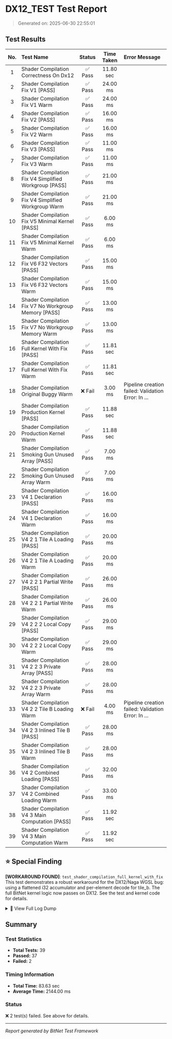 # DX12_TEST Test Report

> Generated on: 2025-06-30 22:55:01

## Test Results

| No. | Test Name | Status | Time Taken | Error Message |
|:---:|:----------|:------:|:----------:|:-------------|
|  1 | Shader Compilation Correctness On Dx12             | ✅ Pass |  11.80 sec |             |
|  2 | Shader Compilation Fix V1 [PASS]                   | ✅ Pass |   24.00 ms |             |
|  3 | Shader Compilation Fix V1 Warm                     | ✅ Pass |   24.00 ms |             |
|  4 | Shader Compilation Fix V2 [PASS]                   | ✅ Pass |   16.00 ms |             |
|  5 | Shader Compilation Fix V2 Warm                     | ✅ Pass |   16.00 ms |             |
|  6 | Shader Compilation Fix V3 [PASS]                   | ✅ Pass |   11.00 ms |             |
|  7 | Shader Compilation Fix V3 Warm                     | ✅ Pass |   11.00 ms |             |
|  8 | Shader Compilation Fix V4 Simplified Workgroup [PASS] | ✅ Pass |   21.00 ms |             |
|  9 | Shader Compilation Fix V4 Simplified Workgroup Warm | ✅ Pass |   21.00 ms |             |
| 10 | Shader Compilation Fix V5 Minimal Kernel [PASS]    | ✅ Pass |    6.00 ms |             |
| 11 | Shader Compilation Fix V5 Minimal Kernel Warm      | ✅ Pass |    6.00 ms |             |
| 12 | Shader Compilation Fix V6 F32 Vectors [PASS]       | ✅ Pass |   15.00 ms |             |
| 13 | Shader Compilation Fix V6 F32 Vectors Warm         | ✅ Pass |   15.00 ms |             |
| 14 | Shader Compilation Fix V7 No Workgroup Memory [PASS] | ✅ Pass |   13.00 ms |             |
| 15 | Shader Compilation Fix V7 No Workgroup Memory Warm | ✅ Pass |   13.00 ms |             |
| 16 | Shader Compilation Full Kernel With Fix [PASS]     | ✅ Pass |  11.81 sec |             |
| 17 | Shader Compilation Full Kernel With Fix Warm       | ✅ Pass |  11.81 sec |             |
| 18 | Shader Compilation Original Buggy Warm             | ❌ Fail |    3.00 ms | Pipeline creation failed: Validation Error: In ... |
| 19 | Shader Compilation Production Kernel [PASS]        | ✅ Pass |  11.88 sec |             |
| 20 | Shader Compilation Production Kernel Warm          | ✅ Pass |  11.88 sec |             |
| 21 | Shader Compilation Smoking Gun Unused Array [PASS] | ✅ Pass |    7.00 ms |             |
| 22 | Shader Compilation Smoking Gun Unused Array Warm   | ✅ Pass |    7.00 ms |             |
| 23 | Shader Compilation V4 1 Declaration [PASS]         | ✅ Pass |   16.00 ms |             |
| 24 | Shader Compilation V4 1 Declaration Warm           | ✅ Pass |   16.00 ms |             |
| 25 | Shader Compilation V4 2 1 Tile A Loading [PASS]    | ✅ Pass |   20.00 ms |             |
| 26 | Shader Compilation V4 2 1 Tile A Loading Warm      | ✅ Pass |   20.00 ms |             |
| 27 | Shader Compilation V4 2 2 1 Partial Write [PASS]   | ✅ Pass |   26.00 ms |             |
| 28 | Shader Compilation V4 2 2 1 Partial Write Warm     | ✅ Pass |   26.00 ms |             |
| 29 | Shader Compilation V4 2 2 2 Local Copy [PASS]      | ✅ Pass |   29.00 ms |             |
| 30 | Shader Compilation V4 2 2 2 Local Copy Warm        | ✅ Pass |   29.00 ms |             |
| 31 | Shader Compilation V4 2 2 3 Private Array [PASS]   | ✅ Pass |   28.00 ms |             |
| 32 | Shader Compilation V4 2 2 3 Private Array Warm     | ✅ Pass |   28.00 ms |             |
| 33 | Shader Compilation V4 2 2 Tile B Loading Warm      | ❌ Fail |    4.00 ms | Pipeline creation failed: Validation Error: In ... |
| 34 | Shader Compilation V4 2 3 Inlined Tile B [PASS]    | ✅ Pass |   28.00 ms |             |
| 35 | Shader Compilation V4 2 3 Inlined Tile B Warm      | ✅ Pass |   28.00 ms |             |
| 36 | Shader Compilation V4 2 Combined Loading [PASS]    | ✅ Pass |   32.00 ms |             |
| 37 | Shader Compilation V4 2 Combined Loading Warm      | ✅ Pass |   33.00 ms |             |
| 38 | Shader Compilation V4 3 Main Computation [PASS]    | ✅ Pass |  11.92 sec |             |
| 39 | Shader Compilation V4 3 Main Computation Warm      | ✅ Pass |  11.92 sec |             |

## ⭐ Special Finding

**[WORKAROUND FOUND]**: `test_shader_compilation_full_kernel_with_fix`  
This test demonstrates a robust workaround for the DX12/Naga WGSL bug: using a flattened i32 accumulator and per-element decode for tile_b. The full BitNet kernel logic now passes on DX12. See the test and kernel code for details.


<details>
<summary>📝 View Full Log Dump</summary>

```
[2025-06-30, 22:54:12.257] -> [FAIL] test_shader_compilation_original_buggy_warm: Pipeline creation failed: Validation Error: In Device::create_compute_pipeline, label = 'Original Buggy compute pipeline'
[2025-06-30, 22:54:12.282] -> test_shader_compilation_fix_v1_warm      took     24.680 ms
[2025-06-30, 22:54:12.299] -> test_shader_compilation_fix_v2_warm      took     16.861 ms
[2025-06-30, 22:54:12.310] -> test_shader_compilation_fix_v3_warm      took     11.509 ms
[2025-06-30, 22:54:12.331] -> test_shader_compilation_fix_v4_simplified_workgroup_warm took     21.103 ms
[2025-06-30, 22:54:12.338] -> test_shader_compilation_fix_v5_minimal_kernel_warm took      6.293 ms
[2025-06-30, 22:54:12.353] -> test_shader_compilation_fix_v6_f32_vectors_warm took     15.155 ms
[2025-06-30, 22:54:12.366] -> test_shader_compilation_fix_v7_no_workgroup_memory_warm took     13.701 ms
[2025-06-30, 22:54:12.383] -> test_shader_compilation_v4_1_declaration_warm took     16.320 ms
[2025-06-30, 22:54:12.404] -> test_shader_compilation_v4_2_1_tile_a_loading_warm took     20.728 ms
[2025-06-30, 22:54:12.408] -> [FAIL] test_shader_compilation_v4_2_2_tile_b_loading_warm: Pipeline creation failed: Validation Error: In Device::create_compute_pipeline, label = 'test_shader_compilation_v4_2_2_tile_b_loading compute pipeline'
[2025-06-30, 22:54:12.437] -> test_shader_compilation_v4_2_3_inlined_tile_b_warm took     28.732 ms
[2025-06-30, 22:54:12.470] -> test_shader_compilation_v4_2_combined_loading_warm took     33.013 ms
[2025-06-30, 22:54:24.386] -> test_shader_compilation_v4_3_main_computation_warm took  11916.783 ms
[2025-06-30, 22:54:24.413] -> test_shader_compilation_v4_2_2_1_partial_write_warm took     26.524 ms
[2025-06-30, 22:54:24.442] -> test_shader_compilation_v4_2_2_2_local_copy_warm took     29.417 ms
[2025-06-30, 22:54:24.471] -> test_shader_compilation_v4_2_2_3_private_array_warm took     28.849 ms
[2025-06-30, 22:54:24.479] -> test_shader_compilation_smoking_gun_unused_array_warm took      7.361 ms
[2025-06-30, 22:54:36.291] -> test_shader_compilation_full_kernel_with_fix_warm took  11812.510 ms
[2025-06-30, 22:54:48.174] -> test_shader_compilation_production_kernel_warm took  11882.677 ms
[2025-06-30, 22:54:11.788] ->  Dx12 Shader Bug Test Report - Generated on Mon, 30 Jun 2025 22:54:11 -0400
[2025-06-30, 22:54:12.254] -> -> Found Dx12 adapter: NVIDIA GeForce RTX 2070 SUPER (Dx12)
[2025-06-30, 22:54:12.254] -> 
--- Testing: Original Buggy ---
[2025-06-30, 22:54:12.254] -> Attempting to compile Original Buggy WGSL kernel for Dx12...
[2025-06-30, 22:54:12.256] -> ERROR: Original Buggy shader compilation failed: Validation Error: In Device::create_shader_module, label = 'Original Buggy'
[2025-06-30, 22:54:12.257] -> ERROR: Original Buggy pipeline creation failed: Validation Error: In Device::create_compute_pipeline, label = 'Original Buggy compute pipeline'
[2025-06-30, 22:54:12.257] -> 
--- Testing: Fix V1 ---
[2025-06-30, 22:54:12.257] -> Attempting to compile Fix V1 WGSL kernel for Dx12...
[2025-06-30, 22:54:12.260] -> SUCCESS: Fix V1 shader module compiled on Dx12 without error.
[2025-06-30, 22:54:12.281] -> SUCCESS: Fix V1 compute pipeline created successfully on Dx12!
[2025-06-30, 22:54:12.282] -> 
--- Testing: test_shader_compilation_fix_v2 ---
[2025-06-30, 22:54:12.282] -> Attempting to compile test_shader_compilation_fix_v2 WGSL kernel for Dx12...
[2025-06-30, 22:54:12.284] -> SUCCESS: test_shader_compilation_fix_v2 shader module compiled on Dx12 without error.
[2025-06-30, 22:54:12.298] -> SUCCESS: test_shader_compilation_fix_v2 compute pipeline created successfully on Dx12!
[2025-06-30, 22:54:12.299] -> 
--- Testing: test_shader_compilation_fix_v3 ---
[2025-06-30, 22:54:12.299] -> Attempting to compile test_shader_compilation_fix_v3 WGSL kernel for Dx12...
[2025-06-30, 22:54:12.301] -> SUCCESS: test_shader_compilation_fix_v3 shader module compiled on Dx12 without error.
[2025-06-30, 22:54:12.310] -> SUCCESS: test_shader_compilation_fix_v3 compute pipeline created successfully on Dx12!
[2025-06-30, 22:54:12.310] -> 
--- Testing: test_shader_compilation_fix_v4_simplified_workgroup ---
[2025-06-30, 22:54:12.310] -> Attempting to compile test_shader_compilation_fix_v4_simplified_workgroup WGSL kernel for Dx12...
[2025-06-30, 22:54:12.312] -> SUCCESS: test_shader_compilation_fix_v4_simplified_workgroup shader module compiled on Dx12 without error.
[2025-06-30, 22:54:12.331] -> SUCCESS: test_shader_compilation_fix_v4_simplified_workgroup compute pipeline created successfully on Dx12!
[2025-06-30, 22:54:12.331] -> 
--- Testing: test_shader_compilation_fix_v5_minimal_kernel ---
[2025-06-30, 22:54:12.331] -> Attempting to compile test_shader_compilation_fix_v5_minimal_kernel WGSL kernel for Dx12...
[2025-06-30, 22:54:12.332] -> SUCCESS: test_shader_compilation_fix_v5_minimal_kernel shader module compiled on Dx12 without error.
[2025-06-30, 22:54:12.337] -> SUCCESS: test_shader_compilation_fix_v5_minimal_kernel compute pipeline created successfully on Dx12!
[2025-06-30, 22:54:12.338] -> 
--- Testing: test_shader_compilation_fix_v6_f32_vectors ---
[2025-06-30, 22:54:12.338] -> Attempting to compile test_shader_compilation_fix_v6_f32_vectors WGSL kernel for Dx12...
[2025-06-30, 22:54:12.339] -> SUCCESS: test_shader_compilation_fix_v6_f32_vectors shader module compiled on Dx12 without error.
[2025-06-30, 22:54:12.352] -> SUCCESS: test_shader_compilation_fix_v6_f32_vectors compute pipeline created successfully on Dx12!
[2025-06-30, 22:54:12.353] -> 
--- Testing: test_shader_compilation_fix_v7_no_workgroup_memory ---
[2025-06-30, 22:54:12.353] -> Attempting to compile test_shader_compilation_fix_v7_no_workgroup_memory WGSL kernel for Dx12...
[2025-06-30, 22:54:12.354] -> SUCCESS: test_shader_compilation_fix_v7_no_workgroup_memory shader module compiled on Dx12 without error.
[2025-06-30, 22:54:12.366] -> SUCCESS: test_shader_compilation_fix_v7_no_workgroup_memory compute pipeline created successfully on Dx12!
[2025-06-30, 22:54:12.366] -> 
--- Testing: test_shader_compilation_v4_1_declaration ---
[2025-06-30, 22:54:12.366] -> Attempting to compile test_shader_compilation_v4_1_declaration WGSL kernel for Dx12...
[2025-06-30, 22:54:12.368] -> SUCCESS: test_shader_compilation_v4_1_declaration shader module compiled on Dx12 without error.
[2025-06-30, 22:54:12.383] -> SUCCESS: test_shader_compilation_v4_1_declaration compute pipeline created successfully on Dx12!
[2025-06-30, 22:54:12.383] -> 
--- Testing: test_shader_compilation_v4_2_1_tile_a_loading ---
[2025-06-30, 22:54:12.383] -> Attempting to compile test_shader_compilation_v4_2_1_tile_a_loading WGSL kernel for Dx12...
[2025-06-30, 22:54:12.386] -> SUCCESS: test_shader_compilation_v4_2_1_tile_a_loading shader module compiled on Dx12 without error.
[2025-06-30, 22:54:12.403] -> SUCCESS: test_shader_compilation_v4_2_1_tile_a_loading compute pipeline created successfully on Dx12!
[2025-06-30, 22:54:12.404] -> 
--- Testing: test_shader_compilation_v4_2_2_tile_b_loading ---
[2025-06-30, 22:54:12.404] -> Attempting to compile test_shader_compilation_v4_2_2_tile_b_loading WGSL kernel for Dx12...
[2025-06-30, 22:54:12.408] -> ERROR: test_shader_compilation_v4_2_2_tile_b_loading shader compilation failed: Validation Error: In Device::create_shader_module, label = 'test_shader_compilation_v4_2_2_tile_b_loading'
[2025-06-30, 22:54:12.408] -> ERROR: test_shader_compilation_v4_2_2_tile_b_loading pipeline creation failed: Validation Error: In Device::create_compute_pipeline, label = 'test_shader_compilation_v4_2_2_tile_b_loading compute pipeline'
[2025-06-30, 22:54:12.408] -> 
--- Testing: test_shader_compilation_v4_2_3_inlined_tile_b ---
[2025-06-30, 22:54:12.408] -> Attempting to compile test_shader_compilation_v4_2_3_inlined_tile_b WGSL kernel for Dx12...
[2025-06-30, 22:54:12.411] -> SUCCESS: test_shader_compilation_v4_2_3_inlined_tile_b shader module compiled on Dx12 without error.
[2025-06-30, 22:54:12.436] -> SUCCESS: test_shader_compilation_v4_2_3_inlined_tile_b compute pipeline created successfully on Dx12!
[2025-06-30, 22:54:12.437] -> 
--- Testing: test_shader_compilation_v4_2_combined_loading ---
[2025-06-30, 22:54:12.437] -> Attempting to compile test_shader_compilation_v4_2_combined_loading WGSL kernel for Dx12...
[2025-06-30, 22:54:12.442] -> SUCCESS: test_shader_compilation_v4_2_combined_loading shader module compiled on Dx12 without error.
[2025-06-30, 22:54:12.469] -> SUCCESS: test_shader_compilation_v4_2_combined_loading compute pipeline created successfully on Dx12!
[2025-06-30, 22:54:12.470] -> 
--- Testing: test_shader_compilation_v4_3_main_computation ---
[2025-06-30, 22:54:12.470] -> Attempting to compile test_shader_compilation_v4_3_main_computation WGSL kernel for Dx12...
[2025-06-30, 22:54:12.476] -> SUCCESS: test_shader_compilation_v4_3_main_computation shader module compiled on Dx12 without error.
[2025-06-30, 22:54:24.386] -> SUCCESS: test_shader_compilation_v4_3_main_computation compute pipeline created successfully on Dx12!
[2025-06-30, 22:54:24.386] -> 
--- Testing: test_shader_compilation_v4_2_2_1_partial_write ---
[2025-06-30, 22:54:24.387] -> Attempting to compile test_shader_compilation_v4_2_2_1_partial_write WGSL kernel for Dx12...
[2025-06-30, 22:54:24.390] -> SUCCESS: test_shader_compilation_v4_2_2_1_partial_write shader module compiled on Dx12 without error.
[2025-06-30, 22:54:24.413] -> SUCCESS: test_shader_compilation_v4_2_2_1_partial_write compute pipeline created successfully on Dx12!
[2025-06-30, 22:54:24.413] -> 
--- Testing: test_shader_compilation_v4_2_2_2_local_copy ---
[2025-06-30, 22:54:24.413] -> Attempting to compile test_shader_compilation_v4_2_2_2_local_copy WGSL kernel for Dx12...
[2025-06-30, 22:54:24.416] -> SUCCESS: test_shader_compilation_v4_2_2_2_local_copy shader module compiled on Dx12 without error.
[2025-06-30, 22:54:24.442] -> SUCCESS: test_shader_compilation_v4_2_2_2_local_copy compute pipeline created successfully on Dx12!
[2025-06-30, 22:54:24.442] -> 
--- Testing: test_shader_compilation_v4_2_2_3_private_array ---
[2025-06-30, 22:54:24.442] -> Attempting to compile test_shader_compilation_v4_2_2_3_private_array WGSL kernel for Dx12...
[2025-06-30, 22:54:24.446] -> SUCCESS: test_shader_compilation_v4_2_2_3_private_array shader module compiled on Dx12 without error.
[2025-06-30, 22:54:24.471] -> SUCCESS: test_shader_compilation_v4_2_2_3_private_array compute pipeline created successfully on Dx12!
[2025-06-30, 22:54:24.471] -> 
--- Testing: test_shader_compilation_smoking_gun_unused_array ---
[2025-06-30, 22:54:24.471] -> Attempting to compile test_shader_compilation_smoking_gun_unused_array WGSL kernel for Dx12...
[2025-06-30, 22:54:24.472] -> SUCCESS: test_shader_compilation_smoking_gun_unused_array shader module compiled on Dx12 without error.
[2025-06-30, 22:54:24.478] -> SUCCESS: test_shader_compilation_smoking_gun_unused_array compute pipeline created successfully on Dx12!
[2025-06-30, 22:54:24.479] -> 
--- Testing: test_shader_compilation_full_kernel_with_fix ---
[2025-06-30, 22:54:24.479] -> Attempting to compile test_shader_compilation_full_kernel_with_fix WGSL kernel for Dx12...
[2025-06-30, 22:54:24.485] -> SUCCESS: test_shader_compilation_full_kernel_with_fix shader module compiled on Dx12 without error.
[2025-06-30, 22:54:36.291] -> SUCCESS: test_shader_compilation_full_kernel_with_fix compute pipeline created successfully on Dx12!
[2025-06-30, 22:54:36.291] -> 
--- Testing: test_shader_compilation_production_kernel ---
[2025-06-30, 22:54:36.291] -> Attempting to compile test_shader_compilation_production_kernel WGSL kernel for Dx12...
[2025-06-30, 22:54:36.301] -> SUCCESS: test_shader_compilation_production_kernel shader module compiled on Dx12 without error.
[2025-06-30, 22:54:48.174] -> SUCCESS: test_shader_compilation_production_kernel compute pipeline created successfully on Dx12!
[2025-06-30, 22:54:12.366] -> 
--- Incremental Complexity Tests (V4 Base) ---
[2025-06-30, 22:54:24.479] -> 
--- Full Kernel and Production Tests ---
[2025-06-30, 22:54:48.182] -> SUCCESS: Fixed kernel compiled on Dx12.
[2025-06-30, 22:54:59.958] -> SUCCESS: Fixed kernel pipeline created on Dx12.
[2025-06-30, 22:54:59.974] -> GPU Output: [0.71785474, 2.2384717, 1.7676208, -0.8876698]
[2025-06-30, 22:54:59.974] -> Scalar Output: [0.71785474, 2.2384717, 1.7676208, -0.8876698]
[2025-06-30, 22:54:59.974] -> SUCCESS: Correctness test passed on Dx12!
[2025-06-30, 22:54:12.257] -> Test status: FAIL
[2025-06-30, 22:54:12.281] -> Test status: PASS
[2025-06-30, 22:54:12.282] -> Test completed [PASS]
[2025-06-30, 22:54:12.298] -> Test status: PASS
[2025-06-30, 22:54:12.298] -> Test completed [PASS]
[2025-06-30, 22:54:12.310] -> Test status: PASS
[2025-06-30, 22:54:12.310] -> Test completed [PASS]
[2025-06-30, 22:54:12.331] -> Test status: PASS
[2025-06-30, 22:54:12.331] -> Test completed [PASS]
[2025-06-30, 22:54:12.337] -> Test status: PASS
[2025-06-30, 22:54:12.337] -> Test completed [PASS]
[2025-06-30, 22:54:12.352] -> Test status: PASS
[2025-06-30, 22:54:12.353] -> Test completed [PASS]
[2025-06-30, 22:54:12.366] -> Test status: PASS
[2025-06-30, 22:54:12.366] -> Test completed [PASS]
[2025-06-30, 22:54:12.383] -> Test status: PASS
[2025-06-30, 22:54:12.383] -> Test completed [PASS]
[2025-06-30, 22:54:12.403] -> Test status: PASS
[2025-06-30, 22:54:12.403] -> Test completed [PASS]
[2025-06-30, 22:54:12.408] -> Test status: FAIL
[2025-06-30, 22:54:12.436] -> Test status: PASS
[2025-06-30, 22:54:12.437] -> Test completed [PASS]
[2025-06-30, 22:54:12.469] -> Test status: PASS
[2025-06-30, 22:54:12.470] -> Test completed [PASS]
[2025-06-30, 22:54:24.386] -> Test status: PASS
[2025-06-30, 22:54:24.386] -> Test completed [PASS]
[2025-06-30, 22:54:36.291] -> Test status: PASS
[2025-06-30, 22:54:36.291] -> Test completed [PASS]
[2025-06-30, 22:54:48.174] -> Test status: PASS
[2025-06-30, 22:54:48.174] -> Test completed [PASS]
[2025-06-30, 22:54:24.413] -> Test status: PASS
[2025-06-30, 22:54:24.413] -> Test completed [PASS]
[2025-06-30, 22:54:24.442] -> Test status: PASS
[2025-06-30, 22:54:24.442] -> Test completed [PASS]
[2025-06-30, 22:54:24.471] -> Test status: PASS
[2025-06-30, 22:54:24.471] -> Test completed [PASS]
[2025-06-30, 22:54:24.479] -> Test status: PASS
[2025-06-30, 22:54:24.479] -> Test completed [PASS]
[2025-06-30, 22:54:48.174] -> 
--- Running Correctness Test on Dx12 with Fixed Kernel ---
[2025-06-30, 22:54:59.974] -> Test completed
```

</details>


## Summary

### Test Statistics

- **Total Tests:** 39
- **Passed:** 37
- **Failed:** 2

### Timing Information

- **Total Time:** 83.63 sec
- **Average Time:** 2144.00 ms

### Status

❌ 2 test(s) failed. See above for details.

---

_Report generated by BitNet Test Framework_
